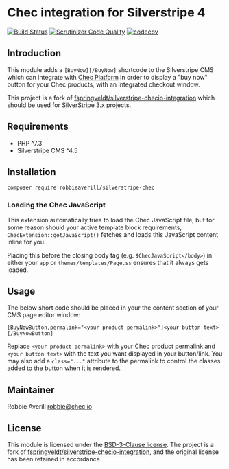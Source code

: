 # Chec integration for Silverstripe 4

[![Build Status](https://travis-ci.org/robbieaverill/silverstripe-chec.svg?branch=master)](https://travis-ci.org/robbieaverill/silverstripe-chec)
[![Scrutinizer Code Quality](https://scrutinizer-ci.com/g/robbieaverill/silverstripe-chec/badges/quality-score.png?b=master)](https://scrutinizer-ci.com/g/robbieaverill/silverstripe-chec/?branch=master)
[![codecov](https://codecov.io/gh/robbieaverill/silverstripe-chec/branch/master/graph/badge.svg)](https://codecov.io/gh/robbieaverill/silverstripe-chec)


## Introduction

This module adds a `[BuyNow][/BuyNow]` shortcode to the Silverstripe CMS which can integrate with
[Chec Platform](https://chec.io) in order to display a "buy now" button for your Chec products, with an
integrated checkout window.

This project is a fork of [fspringveldt/silverstripe-checio-integration](https://github.com/fspringveldt/silverstripe-checio-integration)
which should be used for SilverStripe 3.x projects.

## Requirements

* PHP ^7.3
* Silverstripe CMS ^4.5

## Installation

```
composer require robbieaverill/silverstripe-chec
```

### Loading the Chec JavaScript

This extension automatically tries to load the Chec JavaScript file, but for some reason should your active template
block requirements, `ChecExtension::getJavaScript()` fetches and loads this JavaScript content inline for you.

Placing this before the closing body tag (e.g. `$ChecJavaScript</body>`) in either your `app` or
`themes/templates/Page.ss` ensures that it always gets loaded.

## Usage

The below short code should be placed in your the content section of your CMS page editor window:

```
[BuyNowButton,permalink="<your product permalink>"]<your button text>[/BuyNowButton]
```

Replace `<your product permalink>` with your Chec product permalink and `<your button text>` with the text you want
displayed in your button/link. You may also add a `class="..."` attribute to the permalink to control the classes
added to the button when it is rendered.

## Maintainer

Robbie Averill <robbie@chec.io>

## License

This module is licensed under the [BSD-3-Clause license](LICENSE). The project is a fork of
[fspringveldt/silverstripe-checio-integration](https://github.com/fspringveldt/silverstripe-checio-integration),
and the original license has been retained in accordance.
